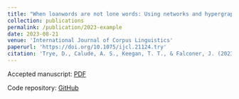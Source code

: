 ```yaml
---
title: "When loanwords are not lone words: Using networks and hypergraphs to explore Māori loanwords in New Zealand English"
collection: publications
permalink: /publication/2023-example
date: 2023-08-21
venue: 'International Journal of Corpus Linguistics'
paperurl: 'https://doi.org/10.1075/ijcl.21124.try'
citation: 'Trye, D., Calude, A. S., Keegan, T. T., & Falconer, J. (2023). "When loanwords are not lone words: Using networks and hypergraphs to explore Māori loanwords in New Zealand English." <i>International Journal of Corpus Linguistics</i>, <i<28</i>(4), 461-499.'
---
```


Accepted manuscript: [PDF](http://dgt12.github.io/files/IJCL_am.pdf)

Code repository: [GitHub](https://github.com/Waikato/kiwiwords/tree/master/loanword_networks)